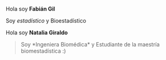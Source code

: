 Hola soy **Fabián Gil**







Soy *estadístico* y Bioestadístico







Hola soy **Natalia Giraldo**
<blockquote>
Soy *Ingeniera Biomédica* y Estudiante de la maestría biomestadística :)
